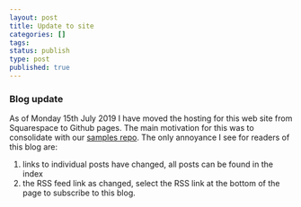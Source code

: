 ```yaml
---
layout: post
title: Update to site
categories: []
tags: 
status: publish
type: post
published: true
---
```


### Blog update

As of Monday 15th July 2019 I have moved the hosting for this web site from Squarespace to Github pages.  The main motivation for this was to consolidate with our [samples repo](https://github.com/content-manager-sdk/Community).  The only annoyance I see for readers of this blog are:
 1. links to individual posts have changed, all posts can be found in the index
 2. the RSS feed link as changed, select the RSS link at the bottom of the page to subscribe to this blog.
